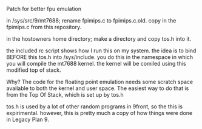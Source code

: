 Patch for better fpu emulation

in /sys/src/9/mt7688;
rename fpimips.c to fpimips.c.old.
copy in the fpimips.c from this repository.

in the hostowners home directory;
make a directory and copy tos.h into it.

the included rc script shows how I run this on my system.
the idea is to bind BEFORE this tos.h into /sys/include.
you do this in the namespace in which you will compile the mt7688 kernel.
the kernel will be comiled using this modified top of stack.

Why?
The code for the floating point emulation needs some scratch space 
available to both the kernel and user space.  The easiest way to 
do that is from the Top Of Stack, which is set up by tos.h

tos.h is used by a lot of other random programs in 9front, 
so the this is expirimental.  however, this is pretty much a 
copy of how things were done in Legacy Plan 9.
